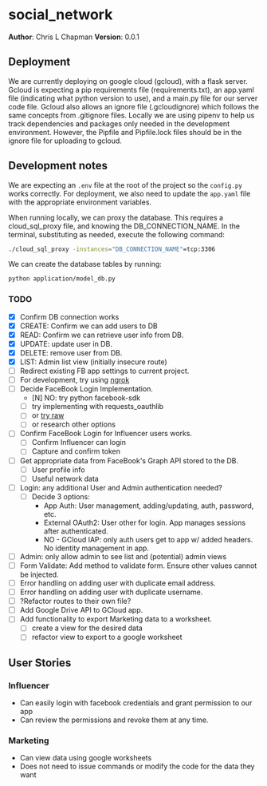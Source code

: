 # social_network

**Author**: Chris L Chapman
**Version**: 0.0.1

## Deployment

We are currently deploying on google cloud (gcloud), with a flask server. Gcloud is expecting a pip requirements file (requirements.txt), an app.yaml file (indicating what python version to use), and a main.py file for our server code file. Gcloud also allows an ignore file (.gcloudignore) which follows the same concepts from .gitignore files. Locally we are using pipenv to help us track dependencies and packages only needed in the development environment. However, the Pipfile and Pipfile.lock files should be in the ignore file for uploading to gcloud.

## Development notes

We are expecting an `.env` file at the root of the project so the `config.py` works correctly. For deployment, we also need to update the `app.yaml` file with the appropriate environment variables.

When running locally, we can proxy the database. This requires a cloud_sql_proxy file, and knowing the DB_CONNECTION_NAME. In the terminal, substituting as needed, execute the following command:

``` bash
./cloud_sql_proxy -instances="DB_CONNECTION_NAME"=tcp:3306
```

We can create the database tables by running:

``` bash
python application/model_db.py
```

### TODO

- [x] Confirm DB connection works
- [x] CREATE: Confirm we can add users to DB
- [x] READ:   Confirm we can retrieve user info from DB.
- [x] UPDATE: update user in DB.
- [x] DELETE: remove user from DB.
- [x] LIST: Admin list view (initially insecure route)
- [ ] Redirect existing FB app settings to current project.
- [ ] For development, try using [ngrok](https://ngrok.com/)
- [ ] Decide FaceBook Login Implementation.
  - [N] NO: try python facebook-sdk
  - [ ] try implementing with requests_oauthlib
  - [ ] or [try raw](https://docs.simplelogin.io/docs/code-flow/)
  - [ ] or research other options
- [ ] Confirm FaceBook Login for Influencer users works.
  - [ ] Confirm Influencer can login
  - [ ] Capture and confirm token
- [ ] Get appropriate data from FaceBook's Graph API stored to the DB.
  - [ ] User profile info
  - [ ] Useful network data
- [ ] Login: any additional User and Admin authentication needed?
  - [ ] Decide 3 options:
    - App Auth: User management, adding/updating, auth, password, etc.
    - External OAuth2: User other for login. App manages sessions after authenticated.
    - NO - GCloud IAP: only auth users get to app w/ added headers. No identity management in app.
- [ ] Admin: only allow admin to see list and (potential) admin views
- [ ] Form Validate: Add method to validate form. Ensure other values cannot be injected.
- [ ] Error handling on adding user with duplicate email address.
- [ ] Error handling on adding user with duplicate username.
- [ ] ?Refactor routes to their own file?
- [ ] Add Google Drive API to GCloud app.
- [ ] Add functionality to export Marketing data to a worksheet.
  - [ ] create a view for the desired data
  - [ ] refactor view to export to a google worksheet

## User Stories

### Influencer

- Can easily login with facebook credentials and grant permission to our app
- Can review the permissions and revoke them at any time.

### Marketing

- Can view data using google worksheets
- Does not need to issue commands or modify the code for the data they want
